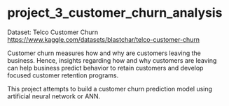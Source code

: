 # project_3_customer_churn_analysis

Dataset: Telco Customer Churn
https://www.kaggle.com/datasets/blastchar/telco-customer-churn

Customer churn measures how and why are customers leaving the business. Hence, insights regarding how and why customers are leaving
can help business predict behavior to retain customers and develop focused customer retention programs.

This project attempts to build a customer churn prediction model using artificial neural network or ANN.
